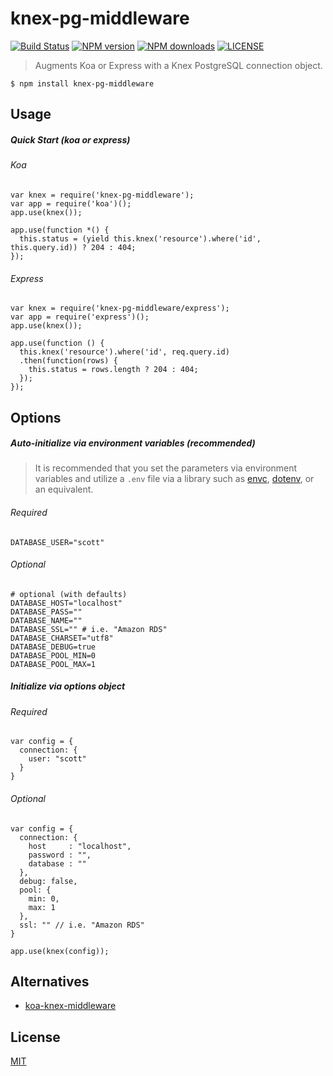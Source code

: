 # knex-pg-middleware

[![Build Status](http://img.shields.io/travis/wilmoore/knex-pg-middleware.svg)](https://travis-ci.org/wilmoore/knex-pg-middleware) [![NPM version](http://img.shields.io/npm/v/knex-pg-middleware.svg)](https://www.npmjs.org/package/knex-pg-middleware) [![NPM downloads](http://img.shields.io/npm/dm/knex-pg-middleware.svg)](https://www.npmjs.org/package/knex-pg-middleware) [![LICENSE](http://img.shields.io/npm/l/knex-pg-middleware.svg)](license)

> Augments Koa or Express with a Knex PostgreSQL connection object.

    $ npm install knex-pg-middleware

## Usage

##### Quick Start (koa or express)

###### Koa

    var knex = require('knex-pg-middleware');
    var app = require('koa')();
    app.use(knex());

    app.use(function *() {
      this.status = (yield this.knex('resource').where('id', this.query.id)) ? 204 : 404;
    });

###### Express

    var knex = require('knex-pg-middleware/express');
    var app = require('express')();
    app.use(knex());

    app.use(function () {
      this.knex('resource').where('id', req.query.id)
      .then(function(rows) {
        this.status = rows.length ? 204 : 404;
      });
    });

## Options

##### Auto-initialize via environment variables (recommended)

> It is recommended that you set the parameters via environment variables and utilize a `.env` file via a library such as [envc], [dotenv], or an equivalent.

###### Required

    DATABASE_USER="scott"

###### Optional

    # optional (with defaults)
    DATABASE_HOST="localhost"
    DATABASE_PASS=""
    DATABASE_NAME=""
    DATABASE_SSL="" # i.e. "Amazon RDS"
    DATABASE_CHARSET="utf8"
    DATABASE_DEBUG=true
    DATABASE_POOL_MIN=0
    DATABASE_POOL_MAX=1

##### Initialize via options object

###### Required

    var config = {
      connection: {
        user: "scott"
      }
    }

###### Optional

    var config = {
      connection: {
        host     : "localhost",
        password : "",
        database : ""
      },
      debug: false,
      pool: {
        min: 0,
        max: 1
      },
      ssl: "" // i.e. "Amazon RDS"
    }

    app.use(knex(config));

## Alternatives

- [koa-knex-middleware]

## License

  [MIT](license)

[koa-knex-middleware]: https://www.npmjs.org/package/koa-knex
[envc]: https://www.npmjs.org/package/envc
[dotenv]: https://www.npmjs.org/package/dotenv

